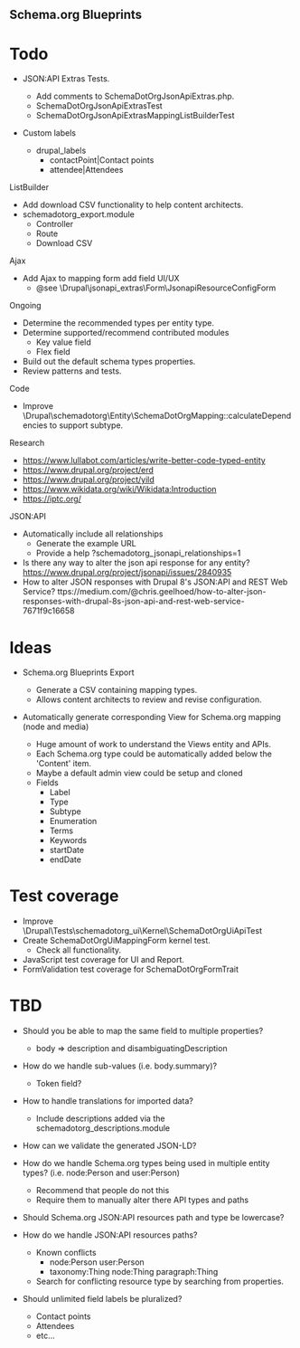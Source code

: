 Schema.org Blueprints
---------------------

# Todo

- JSON:API Extras Tests.
  - Add comments to SchemaDotOrgJsonApiExtras.php.
  - SchemaDotOrgJsonApiExtrasTest
  - SchemaDotOrgJsonApiExtrasMappingListBuilderTest

- Custom labels
  - drupal_labels
    - contactPoint|Contact points
    - attendee|Attendees

ListBuilder
- Add download CSV functionality to help content architects.
- schemadotorg_export.module
  - Controller
  - Route 
  - Download CSV

Ajax
- Add Ajax to mapping form add field UI/UX
  - @see \Drupal\jsonapi_extras\Form\JsonapiResourceConfigForm

Ongoing
- Determine the recommended types per entity type.
- Determine supported/recommend contributed modules
  - Key value field
  - Flex field
- Build out the default schema types properties.
- Review patterns and tests.

Code
- Improve \Drupal\schemadotorg\Entity\SchemaDotOrgMapping::calculateDependencies
  to support subtype.

Research
- https://www.lullabot.com/articles/write-better-code-typed-entity
- https://www.drupal.org/project/erd
- https://www.drupal.org/project/yild
- https://www.wikidata.org/wiki/Wikidata:Introduction
- https://iptc.org/

JSON:API
- Automatically include all relationships
  - Generate the example URL
  - Provide a help ?schemadotorg_jsonapi_relationships=1
- Is there any way to alter the json api response for any entity?
  https://www.drupal.org/project/jsonapi/issues/2840935
- How to alter JSON responses with Drupal 8's JSON:API and REST Web Service?
  ttps://medium.com/@chris.geelhoed/how-to-alter-json-responses-with-drupal-8s-json-api-and-rest-web-service-7671f9c16658

# Ideas

- Schema.org Blueprints Export
  - Generate a CSV containing mapping types.
  - Allows content architects to review and revise configuration.

- Automatically generate corresponding View for Schema.org mapping (node and media)
  - Huge amount of work to understand the Views entity and APIs.
  - Each Schema.org type could be automatically added below the 'Content' item.
  - Maybe a default admin view could be setup and cloned
  - Fields
    - Label
    - Type
    - Subtype
    - Enumeration
    - Terms
    - Keywords
    - startDate
    - endDate

# Test coverage

- Improve \Drupal\Tests\schemadotorg_ui\Kernel\SchemaDotOrgUiApiTest
- Create SchemaDotOrgUiMappingForm kernel test.
  - Check all functionality.
- JavaScript test coverage for UI and Report.
- FormValidation test coverage for SchemaDotOrgFormTrait

# TBD

- Should you be able to map the same field to multiple properties?
  - body => description and disambiguatingDescription

- How do we handle sub-values (i.e. body.summary)?
  - Token field?

- How to handle translations for imported data?
  - Include descriptions added via the schemadotorg_descriptions.module

- How can we validate the generated JSON-LD?

- How do we handle Schema.org types being used in multiple entity types?
  (i.e. node:Person and user:Person)
  - Recommend that people do not this
  - Require them to manually alter there API types and paths

- Should Schema.org JSON:API resources path and type be lowercase?

- How do we handle JSON:API resources paths?
  - Known conflicts
    - node:Person user:Person
    - taxonomy:Thing node:Thing paragraph:Thing
  - Search for conflicting resource type by searching from properties.

- Should unlimited field labels be pluralized?
  - Contact points
  - Attendees
  - etc...
